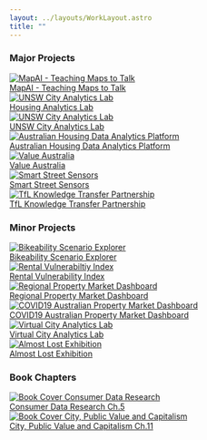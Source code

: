 ```yaml
---
layout: ../layouts/WorkLayout.astro
title: ""
---
```


### Major Projects

<div class="inline-grid grid-cols-3 gap-8">

  <div><a class="no-underline" href="https://mapai.net">
    <img class="!border !border-slate-500 mb-2" src="/images/major_projects/mapai.png" alt="MapAI - Teaching Maps to Talk"></img>
    <div class="text-xs">MapAI - Teaching Maps to Talk</div>
  </a></div>

  <div><a class="no-underline" href="https://www.unsw.edu.au/newsroom/news/2024/05/city-futures-reasearch-centre-receives-1-million-to-create-state-of-the-art-housing-data-lab">
    <img class="!border !border-slate-500 mb-2" src="/images/major_projects/housing_analytics_lab.png" alt="UNSW City Analytics Lab"></img>
    <div class="text-xs">Housing Analytics Lab</div>
  </a></div>

  <div><a class="no-underline" href="https://www.unsw.edu.au/arts-design-architecture/our-schools/built-environment/our-research/clusters-groups/city-analytics-lab">
    <img class="!border !border-slate-500 mb-2" src="/images/major_projects/city_analytics_lab.png" alt="UNSW City Analytics Lab"></img>
    <div class="text-xs">UNSW City Analytics Lab</div>
  </a></div>

  <div><a class="no-underline" href="https://www.ahdap.org/">
    <img class="!border !border-slate-500 mb-2" src="/images/major_projects/australian_data_analytics_platform.png" alt="Australian Housing Data Analytics Platform"></img>
    <div class="text-xs">Australian Housing Data Analytics Platform</div>
  </a></div>

  <div><a class="no-underline" href="https://value-australia.com.au/">
    <img class="!border !border-slate-500 mb-2" src="/images/major_projects/value_australia.png" alt="Value Australia"></img>
    <div class="text-xs">Value Australia</div>
  </a></div>

  <div><a class="no-underline" href="https://www.cdrc.ac.uk/18073-2/">
    <img class="!border !border-slate-500 mb-2" src="/images/major_projects/smart_street_sensors.png" alt="Smart Street Sensors"></img>
    <div class="text-xs">Smart Street Sensors</div>
  </a></div>

  <div><a class="no-underline" href="https://www.ucl.ac.uk/bartlett/construction/news/2017/aug/cpm-research-finds-organisations-have-lot-learn-about-how-infrastructure-projects-are">
    <img class="!border !border-slate-500 mb-2" src="/images/major_projects/tfl_knowledge_transfer_partnership.png" alt="TfL Knowledge Transfer Partnership"></img>
    <div class="text-xs">TfL Knowledge Transfer Partnership</div>
  </a></div>

</div>

### Minor Projects

<div class="inline-grid grid-cols-3 gap-6">

  <div><a class="no-underline" href="">
    <img class="!border !border-slate-500 mb-2" src="/images/minor_projects/bikeability_scenario_explorer.png" alt="Bikeability Scenario Explorer"></img>
    <div class="text-xs">Bikeability Scenario Explorer</div>
  </a></div>

  <div><a class="no-underline" href="">
    <img class="!border !border-slate-500 mb-2" src="/images/minor_projects/rental_vulnerability_index.png" alt="Rental Vulnerabiltiy Index"></img>
    <div class="text-xs">Rental Vulnerability Index</div>
  </a></div>

  <div><a class="no-underline" href="">
    <img class="!border !border-slate-500 mb-2" src="/images/minor_projects/regional_property_market.png" alt="Regional Property Market Dashboard"></img>
    <div class="text-xs">Regional Property Market Dashboard</div>
  </a></div>

  <div><a class="no-underline" href="">
    <img class="!border !border-slate-500 mb-2" src="/images/minor_projects/covid19_dashboard.png" alt="COVID19 Australian Property Market Dashboard"></img>
    <div class="text-xs">COVID19 Australian Property Market Dashboard</div>
  </a></div>

  <div><a class="no-underline" href="">
    <img class="!border !border-slate-500 mb-2" src="/images/minor_projects/virtual_city_analytics_lab.png" alt="Virtual City Analytics Lab"></img> <div class="text-xs">Virtual City Analytics Lab</div>
  </a></div>

  <div><a class="no-underline" href="">
    <img class="!border !border-slate-500 mb-2" src="/images/minor_projects/almost_lost.png" alt="Almost Lost Exhibition"></img>
    <div class="text-xs">Almost Lost Exhibition</div>
  </a></div>

</div>

### Book Chapters

<div class="inline-grid grid-cols-3 gap-8">

  <div><a class="no-underline" href="https://www.google.co.uk/books/edition/Consumer_Data_Research/lblVDwAAQBAJ">
    <img class="!border !border-slate-500 mb-2" src="/images/books/01_consumer_data_research.png" alt="Book Cover Consumer Data Research"></img>
    <div class="text-xs">Consumer Data Research Ch.5</div>
  </a></div>

  <div><a class="no-underline" href="https://city-public-value-and-capitalism.northwestern.pub">
    <img class="!border !border-slate-500 mb-2" src="/images/books/02_city_public_value_capitalism.png" alt="Book Cover City, Public Value and Capitalism"></img>
    <div class="text-xs">City, Public Value and Capitalism Ch.11</div>
  </a></div>

</div>
